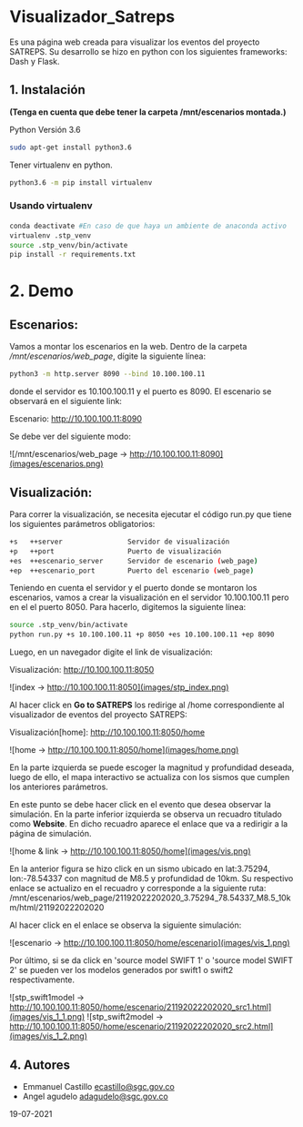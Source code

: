 # Visualizador_Satreps
Es una página web creada para visualizar los eventos del proyecto SATREPS. Su desarrollo se hizo en python con los siguientes frameworks: Dash y Flask.
## 1. Instalación 
**(Tenga en cuenta que debe tener la carpeta /mnt/escenarios montada.)**

Python Versión 3.6 
```bash
sudo apt-get install python3.6 
```
Tener virtualenv en python.
```bash
python3.6 -m pip install virtualenv
```

### Usando virtualenv
```bash
conda deactivate #En caso de que haya un ambiente de anaconda activo
virtualenv .stp_venv
source .stp_venv/bin/activate
pip install -r requirements.txt
```

# 2. Demo

## Escenarios:

Vamos a montar los escenarios en la web. Dentro de la carpeta */mnt/escenarios/web_page*, dígite la siguiente línea:

~~~bash
python3 -m http.server 8090 --bind 10.100.100.11
~~~

donde el servidor es 10.100.100.11 y el puerto es 8090. El escenario se observará en el siguiente link:

Escenario:   http://10.100.100.11:8090

Se debe ver del siguiente modo:

![/mnt/escenarios/web_page -> http://10.100.100.11:8090](images/escenarios.png)

## Visualización:
Para correr la visualización, se necesita ejecutar el código run.py que tiene los siguientes parámetros obligatorios:

~~~bash
+s   ++server                Servidor de visualización
+p   ++port                  Puerto de visualización
+es  ++escenario_server      Servidor de escenario (web_page)  
+ep  ++escenario_port        Puerto del escenario (web_page)  
~~~

Teniendo en cuenta el servidor y el puerto donde se montaron los escenarios, vamos a crear la visualización en el servidor 10.100.100.11 pero en el el puerto 8050.
Para hacerlo, digitemos la siguiente línea:

~~~bash
source .stp_venv/bin/activate
python run.py +s 10.100.100.11 +p 8050 +es 10.100.100.11 +ep 8090
~~~

Luego, en un navegador digite el link de visualización: 

Visualización:   http://10.100.100.11:8050

![index -> http://10.100.100.11:8050](images/stp_index.png)

Al hacer click en **Go to SATREPS** los redirige al /home correspondiente al 
visualizador de eventos del proyecto SATREPS: 

Visualización[home]:   http://10.100.100.11:8050/home

![home -> http://10.100.100.11:8050/home](images/home.png)

En la parte izquierda se puede escoger la magnitud y profundidad deseada, luego de ello, el 
mapa interactivo se actualiza con los sismos que cumplen los anteriores parámetros. 

En este punto se debe hacer click en el evento que desea observar la simulación. En la parte inferior
izquierda se observa un recuadro titulado como **Website**. En dicho recuadro aparece el enlace que va a redirigir a la página de simulación. 

![home & link -> http://10.100.100.11:8050/home](images/vis.png)

En la anterior figura se hizo click en un sismo ubicado en lat:3.75294, lon:-78.54337 con magnitud de M8.5 y profundidad de 10km. Su respectivo enlace se actualizo en el recuadro y corresponde a la siguiente ruta: /mnt/escenarios/web_page/21192022202020_3.75294_78.54337_M8.5_10km/html/21192022202020

Al hacer click en el enlace se observa la siguiente simulación:

![escenario -> http://10.100.100.11:8050/home/escenario](images/vis_1.png)

Por último, si se da click en 'source model SWIFT 1' o 'source model SWIFT 2' se pueden ver los modelos generados por swift1 o swift2 respectivamente.

![stp_swift1model -> http://10.100.100.11:8050/home/escenario/21192022202020_src1.html](images/vis_1_1.png)
![stp_swift2model -> http://10.100.100.11:8050/home/escenario/21192022202020_src2.html](images/vis_1_2.png)

## 4. Autores

- Emmanuel Castillo ecastillo@sgc.gov.co
- Angel agudelo adagudelo@sgc.gov.co

19-07-2021